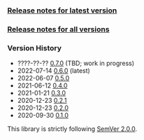### [Release notes for latest version](latest.md)

### [Release notes for all versions](full.md)

### Version History

* ????-??-?? [0.7.0](0.7.0.md) (TBD; work in progress)
* 2022-07-14 [0.6.0](0.6.0.md) (latest)
* 2022-06-07 [0.5.0](0.5.0.md)
* 2021-06-12 [0.4.0](0.4.0.md)
* 2021-01-21 [0.3.0](0.3.0.md)
* 2020-12-23 [0.2.1](0.2.1.md)
* 2020-12-23 [0.2.0](0.2.0.md)
* 2020-09-30 [0.1.0](0.1.0.md)


This library is strictly following [SemVer 2.0.0](https://semver.org/spec/v2.0.0.html).